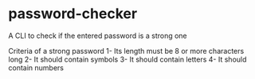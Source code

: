 # password-checker
A CLI to check if the entered password is a strong one

Criteria of a strong password
1- Its length must be 8 or more characters long
2- It should contain symbols
3- It should contain letters
4- It should contain numbers
